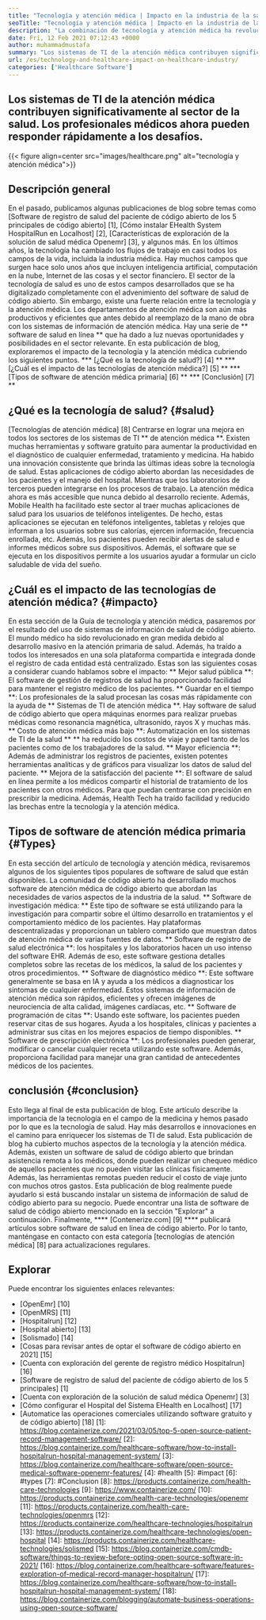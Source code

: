 ```yaml
---
title: "Tecnología y atención médica | Impacto en la industria de la salud" 
seoTitle: "Tecnología y atención médica | Impacto en la industria de la salud" 
description: "La combinación de tecnología y atención médica ha revolucionado el departamento médico. Exploremos el impacto y los tipos de software de salud." 
date: Fri, 12 Feb 2021 07:12:43 +0000
author: muhammadmustafa
summary: "Los sistemas de TI de la atención médica contribuyen significativamente al sector de la salud. Los profesionales médicos ahora pueden responder rápidamente a los desafíos." 
url: /es/technology-and-healthcare-impact-on-healthcare-industry/
categories: ['Healthcare Software']
---
```


## Los sistemas de TI de la atención médica contribuyen significativamente al sector de la salud. Los profesionales médicos ahora pueden responder rápidamente a los desafíos.

{{< figure align=center src="images/healthcare.png" alt="tecnología y atención médica">}}


## Descripción general
En el pasado, publicamos algunas publicaciones de blog sobre temas como [Software de registro de salud del paciente de código abierto de los 5 principales de código abierto] [1], [Cómo instalar EHealth System HospitalRun en Localhost] [2], [Características de exploración de la solución de salud médica Openemr] [3], y algunos más. En los últimos años, la tecnología ha cambiado los flujos de trabajo en casi todos los campos de la vida, incluida la industria médica. Hay muchos campos que surgen hace solo unos años que incluyen inteligencia artificial, computación en la nube, Internet de las cosas y el sector financiero. El sector de la tecnología de salud es uno de estos campos desarrollados que se ha digitalizado completamente con el advenimiento del software de salud de código abierto. Sin embargo, existe una fuerte relación entre la tecnología y la atención médica.
Los departamentos de atención médica son aún más productivos y eficientes que antes debido al reemplazo de la mano de obra con los sistemas de información de atención médica. Hay una serie de ** software de salud en línea ** que ha dado a luz nuevas oportunidades y posibilidades en el sector relevante. En esta publicación de blog, exploraremos el impacto de la tecnología y la atención médica cubriendo los siguientes puntos.
  *** [¿Qué es la tecnología de salud?] [4] **
  *** [¿Cuál es el impacto de las tecnologías de atención médica?] [5] **
  *** [Tipos de software de atención médica primaria] [6] **
  *** [Conclusión] [7] **

## ¿Qué es la tecnología de salud? {#salud}
[Tecnologías de atención médica] [8] Centrarse en lograr una mejora en todos los sectores de los sistemas de TI ** de atención médica **. Existen muchas herramientas y software gratuito para aumentar la productividad en el diagnóstico de cualquier enfermedad, tratamiento y medicina. Ha habido una innovación consistente que brinda las últimas ideas sobre la tecnología de salud. Estas aplicaciones de código abierto abordan las necesidades de los pacientes y el manejo del hospital. Mientras que los laboratorios de terceros pueden integrarse en los procesos de trabajo. La atención médica ahora es más accesible que nunca debido al desarrollo reciente. Además, Mobile Health ha facilitado este sector al traer muchas aplicaciones de salud para los usuarios de teléfonos inteligentes. De hecho, estas aplicaciones se ejecutan en teléfonos inteligentes, tabletas y relojes que informan a los usuarios sobre sus calorías, ejercen información, frecuencia enrollada, etc. Además, los pacientes pueden recibir alertas de salud e informes médicos sobre sus dispositivos. Además, el software que se ejecuta en los dispositivos permite a los usuarios ayudar a formular un ciclo saludable de vida del sueño.

## ¿Cuál es el impacto de las tecnologías de atención médica? {#impacto}
En esta sección de la Guía de tecnología y atención médica, pasaremos por el resultado del uso de sistemas de información de salud de código abierto. El mundo médico ha sido revolucionado en gran medida debido al desarrollo masivo en la atención primaria de salud. Además, ha traído a todos los interesados ​​en una sola plataforma compartida e integrada donde el registro de cada entidad está centralizado. Estas son las siguientes cosas a considerar cuando hablamos sobre el impacto:
** Mejor salud pública **: El software de gestión de registros de salud ha proporcionado facilidad para mantener el registro médico de los pacientes.
** Guardar en el tiempo **: Los profesionales de la salud procesan las cosas más rápidamente con la ayuda de ** Sistemas de TI de atención médica **. Hay software de salud de código abierto que opera máquinas enormes para realizar pruebas médicas como resonancia magnética, ultrasonido, rayos X y muchas más.
** Costo de atención médica más bajo **: Automatización en los sistemas de TI de la salud ** ** ha reducido los costos de viaje y papel tanto de los pacientes como de los trabajadores de la salud.
** Mayor eficiencia **: Además de administrar los registros de pacientes, existen potentes herramientas analíticas y de gráficos para visualizar los datos de salud del paciente.
** Mejora de la satisfacción del paciente **: El software de salud en línea permite a los médicos compartir el historial de tratamiento de los pacientes con otros médicos. Para que puedan centrarse con precisión en prescribir la medicina. Además, Health Tech ha traído facilidad y reducido las brechas entre la tecnología y la atención médica.

## Tipos de software de atención médica primaria {#Types}
En esta sección del artículo de tecnología y atención médica, revisaremos algunos de los siguientes tipos populares de software de salud que están disponibles. La comunidad de código abierto ha desarrollado muchos software de atención médica de código abierto que abordan las necesidades de varios aspectos de la industria de la salud.
** Software de investigación médica: ** Este tipo de software se está utilizando para la investigación para compartir sobre el último desarrollo en tratamientos y el comportamiento médico de los pacientes. Hay plataformas descentralizadas y proporcionan un tablero compartido que muestran datos de atención médica de varias fuentes de datos.
** Software de registro de salud electrónica **: los hospitales y los laboratorios hacen un uso intenso del software EHR. Además de eso, este software gestiona detalles completos sobre las recetas de los médicos, la salud de los pacientes y otros procedimientos.
** Software de diagnóstico médico **: Este software generalmente se basa en IA y ayuda a los médicos a diagnosticar los síntomas de cualquier enfermedad. Estos sistemas de información de atención médica son rápidos, eficientes y ofrecen imágenes de neurociencia de alta calidad, imágenes cardíacas, etc.
** Software de programación de citas **: Usando este software, los pacientes pueden reservar citas de sus hogares. Ayuda a los hospitales, clínicas y pacientes a administrar sus citas en los mejores espacios de tiempo disponibles.
** Software de prescripción electrónica **: Los profesionales pueden generar, modificar o cancelar cualquier receta utilizando este software. Además, proporciona facilidad para manejar una gran cantidad de antecedentes médicos de los pacientes.

## conclusión {#conclusion}
Esto llega al final de esta publicación de blog. Este artículo describe la importancia de la tecnología en el campo de la medicina y hemos pasado por lo que es la tecnología de salud. Hay más desarrollos e innovaciones en el camino para enriquecer los sistemas de TI de salud. Esta publicación de blog ha cubierto muchos aspectos de la tecnología y la atención médica. Además, existen un software de salud de código abierto que brindan asistencia remota a los médicos, donde pueden realizar un chequeo médico de aquellos pacientes que no pueden visitar las clínicas físicamente. Además, las herramientas remotas pueden reducir el costo de viaje junto con muchos otros gastos. Esta publicación de blog realmente puede ayudarlo si está buscando instalar un sistema de información de salud de código abierto para su negocio. Puede encontrar una lista de software de salud de código abierto mencionado en la sección "Explorar" a continuación.
Finalmente, **** [Contenerize.com] [9] **** publicará artículos sobre software de salud en línea de código abierto. Por lo tanto, manténgase en contacto con esta categoría [tecnologías de atención médica] [8] para actualizaciones regulares.

## Explorar
Puede encontrar los siguientes enlaces relevantes:
  * [OpenEmr] [10]
  * [OpenMRS] [11]
  * [Hospitalrun] [12]
  * [Hospital abierto] [13]
  * [Solismado] [14]
  * [Cosas para revisar antes de optar el software de código abierto en 2021] [15]
  * [Cuenta con exploración del gerente de registro médico Hospitalrun] [16]
  * [Software de registro de salud del paciente de código abierto de los 5 principales] [1]
  * [Cuenta con exploración de la solución de salud médica Openemr] [3]
  * [Cómo configurar el Hospital del Sistema EHealth en Localhost] [17]
  * [Automatice las operaciones comerciales utilizando software gratuito y de código abierto] [18]
[1]: https://blog.containerize.com/2021/03/05/top-5-open-source-patient-record-management-software/
[2]: https://blog.containerize.com/healthcare-software/how-to-install-hospitalrun-hospital-management-system/
[3]: https://blog.containerize.com/healthcare-software/open-source-medical-software-openemr-features/
[4]: #health
[5]: #impact
[6]: #types
[7]: #Conclusion
[8]: https://products.containerize.com/health-care-technologies
[9]: https://www.containerize.com/
[10]: https://products.containerize.com/health-care-technologies/openemr
[11]: https://products.containerize.com/health-care-technologies/openmrs
[12]: https://products.containerize.com/healthcare-technologies/hospitalrun
[13]: https://products.containerize.com/healthcare-technologies/open-hospital
[14]: https://products.containerize.com/healthcare-technologies/solismed
[15]: https://blog.containerize.com/cmdb-software/things-to-review-before-opting-open-source-software-in-2021/
[16]: https://blog.containerize.com/healthcare-software/features-exploration-of-medical-record-manager-hospitalrun/
[17]: https://blog.containerize.com/healthcare-software/how-to-install-hospitalrun-hospital-management-system/
[18]: https://blog.containerize.com/blogging/automate-business-operations-using-open-source-software/
